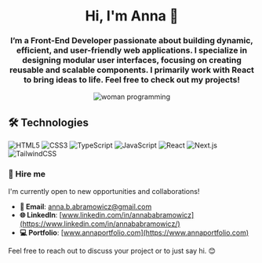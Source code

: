 <h1 align="center">Hi, I'm Anna 👋</h1>
<h3 align="center">I’m a Front-End Developer passionate about building dynamic, efficient, and user-friendly web applications. I specialize in designing modular user interfaces, focusing on creating reusable and scalable components. I primarily work with React to bring ideas to life. Feel free to check out my projects!

</h3>

<p align="center">
  <img src="https://media.tenor.com/IF2JdxzmyN4AAAAi/coding-girl.gif" alt="woman programming">
</p>

## 🛠 Technologies

![HTML5](https://img.shields.io/badge/HTML5-E34F26?style=for-the-badge&logo=html5&logoColor=white)
![CSS3](https://img.shields.io/badge/CSS3-1572B6?style=for-the-badge&logo=css3&logoColor=white)
![TypeScript](https://img.shields.io/badge/TypeScript-007ACC?style=for-the-badge&logo=typescript&logoColor=white)
![JavaScript](https://img.shields.io/badge/JavaScript-F7DF1E?style=for-the-badge&logo=javascript&logoColor=black)
![React](https://img.shields.io/badge/React-61DAFB?style=for-the-badge&logo=react&logoColor=black)
![Next.js](https://img.shields.io/badge/Next.js-000000?style=for-the-badge&logo=nextdotjs&logoColor=white)
![TailwindCSS](https://img.shields.io/badge/TailwindCSS-38B2AC?style=for-the-badge&logo=tailwindcss&logoColor=white)


### 💼 Hire me
I'm currently open to new opportunities and collaborations!  

- **📧 Email**: [anna.b.abramowicz@gmail.com](mailto:anna.b.abramowicz@gmail.com)  
- **🌐 LinkedIn**: [www.linkedin.com/in/annababramowicz](https://www.linkedin.com/in/annababramowicz/)  
- **💻 Portfolio**: [www.annaportfolio.com](https://www.annaportfolio.com)  

Feel free to reach out to discuss your project or to just say hi. 😊
